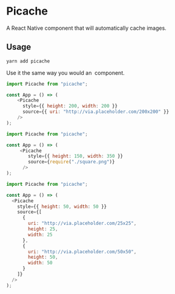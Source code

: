 # Picache

A React Native component that will automatically cache images.

## Usage

```bash
yarn add picache
```

Use it the same way you would an <Image /> component.

```js
import Picache from "picache";

const App = () => (
    <Picache
      style={{ height: 200, width: 200 }}
      source={{ uri: "http://via.placeholder.com/200x200" }}
    />
);
```


```js
import Picache from "picache";

const App = () => (
     <Picache
        style={{ height: 150, width: 350 }}
        source={require("./square.png")}
      />
);
```


```js
import Picache from "picache";

const App = () => (
  <Picache
    style={{ height: 50, width: 50 }}
    source={[
      {
        uri: "http://via.placeholder.com/25x25",
        height: 25,
        width: 25
      },
      {
        uri: "http://via.placeholder.com/50x50",
        height: 50,
        width: 50
      }
    ]}
  />
);
```
